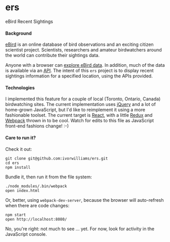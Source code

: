 # ers
eBird Recent Sightings

#### Background
[eBird](http://ebird.org) is an online database of bird observations and an
exciting citizen scientist project.  Scientists, researchers and amateur
birdwatchers around the world can contribute their sightings data.

Anyone with a browser can [explore eBird data](http://ebird.org/ebird/explore).  In addition, much of the data is
available via an [API](https://confluence.cornell.edu/display/CLOISAPI/eBird+API+1.1).
The intent of this `ers` project is to display recent sightings information for a specified location, using the APIs provided.

#### Technologies
I implemented this feature for a couple of local (Toronto, Ontario, Canada)
birdwatching sites.
The current implementation uses [jQuery](https://jquery.com) and a lot of
home-grown JavaScript, but I'd like to reimplement it using a more fashionable
toolset.
The current target is [React](https://facebook.github.io/react/), with a
little [Redux](http://redux.js.org) and [Webpack](https://webpack.github.io)
thrown in to be cool.
Watch for edits to this file as JavaScript front-end fashions change!  :-)

#### Care to run it?
Check it out:
```
git clone git@github.com:ivorwilliams/ers.git
cd ers
npm install
```
Bundle it, then run it from the file system:
```
./node_modules/.bin/webpack
open index.html
```
Or, better, using `webpack-dev-server`, because the browser will auto-refresh when there are code changes:
```
npm start
open http://localhost:8080/
```

No, you're right: not much to see ... yet.  For now, look for activity in the JavaScript console.

